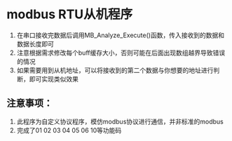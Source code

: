 # modbus RTU从机程序
1. 在串口接收完数据后调用MB_Analyze_Execute()函数，传入接收到的数据和数据长度即可
2. 注意根据需求修改每个buff缓存大小，否则可能在后面出现数组越界导致错误的情况
3. 如果需要用到从机地址，可以将接收到的第二个数据与你想要的地址进行判断，即可实现类似效果


## 注意事项：
1. 此程序为自定义协议程序，模仿modbus协议进行通信，并非标准的modbus
2. 完成了01 02 03 04 05 06 10等功能码
